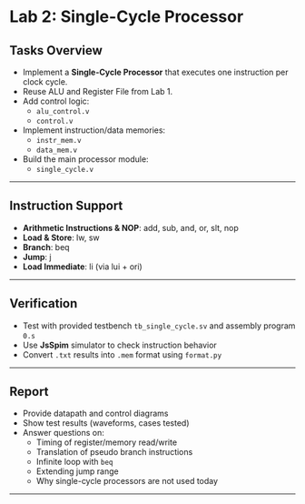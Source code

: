 # Lab 2: Single-Cycle Processor

## Tasks Overview
- Implement a **Single-Cycle Processor** that executes one instruction per clock cycle.
- Reuse ALU and Register File from Lab 1.
- Add control logic:
  - `alu_control.v`
  - `control.v`
- Implement instruction/data memories:
  - `instr_mem.v`
  - `data_mem.v`
- Build the main processor module:
  - `single_cycle.v`

---

## Instruction Support
- **Arithmetic Instructions & NOP**: add, sub, and, or, slt, nop
- **Load & Store**: lw, sw
- **Branch**: beq
- **Jump**: j
- **Load Immediate**: li (via lui + ori)

---

## Verification
- Test with provided testbench `tb_single_cycle.sv` and assembly program `0.s`
- Use **JsSpim** simulator to check instruction behavior
- Convert `.txt` results into `.mem` format using `format.py`

---

## Report
- Provide datapath and control diagrams
- Show test results (waveforms, cases tested)
- Answer questions on:
  - Timing of register/memory read/write
  - Translation of pseudo branch instructions
  - Infinite loop with `beq`
  - Extending jump range
  - Why single-cycle processors are not used today

---



